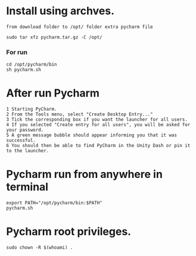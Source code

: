 # Install using archves.

```
from download folder to /opt/ folder extra pycharm file

sudo tar xfz pycharm.tar.gz -C /opt/
```
### For run

```
cd /opt/pycharm/bin
sh pycharm.sh
```



# After run Pycharm

```
1 Starting PyCharm.
2 From the Tools menu, select "Create Desktop Entry..."
3 Tick the corresponding box if you want the launcher for all users.
4 If you selected "Create entry for all users", you will be asked for your password.
5 A green message bubble should appear informing you that it was successful.
6 You should then be able to find PyCharm in the Unity Dash or pin it to the launcher.
```



# Pycharm run from anywhere in terminal 

```
export PATH="/opt/pycharm/bin:$PATH"
pycharm.sh
```




# Pycharm  root privileges.

```
sudo chown -R $(whoami) .
```
